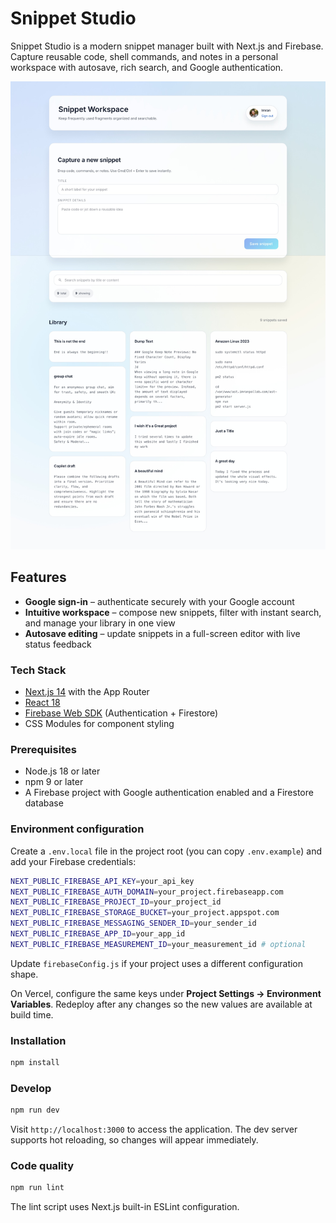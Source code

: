 # Snippet Studio

Snippet Studio is a modern snippet manager built with Next.js and Firebase. Capture reusable code, shell commands, and notes in a personal workspace with autosave, rich search, and Google authentication.

![Screenshot](./Screenshot.jpeg)

## Features

- **Google sign-in** – authenticate securely with your Google account
- **Intuitive workspace** – compose new snippets, filter with instant search, and manage your library in one view
- **Autosave editing** – update snippets in a full-screen editor with live status feedback


### Tech Stack

- [Next.js 14](https://nextjs.org/) with the App Router
- [React 18](https://react.dev/)
- [Firebase Web SDK](https://firebase.google.com/docs/web/setup) (Authentication + Firestore)
- CSS Modules for component styling


### Prerequisites

- Node.js 18 or later
- npm 9 or later
- A Firebase project with Google authentication enabled and a Firestore database

### Environment configuration

Create a `.env.local` file in the project root (you can copy `.env.example`) and add your Firebase credentials:

```bash
NEXT_PUBLIC_FIREBASE_API_KEY=your_api_key
NEXT_PUBLIC_FIREBASE_AUTH_DOMAIN=your_project.firebaseapp.com
NEXT_PUBLIC_FIREBASE_PROJECT_ID=your_project_id
NEXT_PUBLIC_FIREBASE_STORAGE_BUCKET=your_project.appspot.com
NEXT_PUBLIC_FIREBASE_MESSAGING_SENDER_ID=your_sender_id
NEXT_PUBLIC_FIREBASE_APP_ID=your_app_id
NEXT_PUBLIC_FIREBASE_MEASUREMENT_ID=your_measurement_id # optional
```

Update `firebaseConfig.js` if your project uses a different configuration shape.

On Vercel, configure the same keys under **Project Settings → Environment Variables**. Redeploy after any changes so the new values are available at build time.

### Installation

```bash
npm install
```

### Develop

```bash
npm run dev
```

Visit `http://localhost:3000` to access the application. The dev server supports hot reloading, so changes will appear immediately.

### Code quality

```bash
npm run lint
```

The lint script uses Next.js built-in ESLint configuration.
